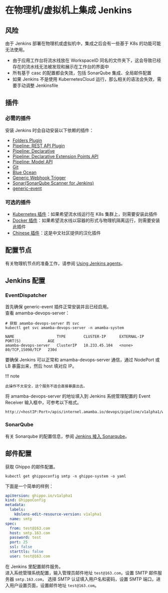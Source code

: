 # 在物理机/虚拟机上集成 Jenkins

## 风险

由于 Jenkins 部署在物理机或虚拟机中，集成之后会有一些基于 K8s 的功能可能无法使用。

- 由于应用工作台将流水线放在 WorkspaceID 同名的文件夹下，这会导致已经存在的流水线无法被发现和展示在工作台的界面中
- 所有基于 casc 的配置都会失效，包括 SonarQube 集成、全局邮件配置
- 如果 Jenkins 不是使用 KubernetesCloud 运行，那么相关的语法会失效，需要手动调整 Jenkinsfile

## 插件

### 必需的插件

安装 Jenkins 时会自动安装以下依赖的插件：

- [Folders Plugin](https://plugins.jenkins.io/cloudbees-folder)
- [Pipeline: REST API Plugin](https://plugins.jenkins.io/pipeline-rest-api/)
- [Pipeline: Declarative](https://plugins.jenkins.io/pipeline-model-definition/)
- [Pipeline: Declarative Extension Points API](https://plugins.jenkins.io/pipeline-model-extensions)
- [Pipeline: Model API](https://plugins.jenkins.io/pipeline-model-api)
- [Git](https://plugins.jenkins.io/git)
- [Blue Ocean](https://plugins.jenkins.io/blueocean)
- [Generic Webhook Trigger](https://plugins.jenkins.io/generic-webhook-trigger)
- [Sonar(SonarQube Scanner for Jenkins)](https://plugins.jenkins.io/sonar)
- [generic-event](https://plugins.jenkins.io/generic-event)

### 可选的插件

- [Kubernetes 插件](https://plugins.jenkins.io/kubernetes)：如果希望流水线运行在 K8s 集群上，则需要安装此插件
- [Docker 插件](https://plugins.jenkins.io/docker-plugin)：如果希望流水线以容器的形式与物理机隔离运行，则需要安装此插件
- [Chinese 插件](https://plugins.jenkins.io/localization-zh-cn)：这是中文社区提供的汉化插件

## 配置节点

有关物理机节点的准备工作，请参阅 [Using Jenkins agents](https://www.jenkins.io/doc/book/using/using-agents/)。

## Jenkins 配置

### EventDispatcher

首先确保 generic-event 插件正常安装并且已经启用。  
查看 amamba-devops-server：

```shell
# 获取 amamba-devops-server 的 svc
kubectl get svc amamba-devops-server -n amamba-system

NAME                   TYPE        CLUSTER-IP      EXTERNAL-IP   PORT(S)            AGE
amamba-devops-server   ClusterIP   10.233.45.104   <none>        80/TCP,15090/TCP   230d
```

要确保 Jenkins 可以正常和 amamba-devops-server 通信，通过 NodePort 或 LB 暴露出来，然后 host 填对应 IP。

!!! note

    此操作不太安全，这个服务不适合直接暴露出去。

将 amamba-devops-server 的地址填入到 Jenkins 系统管理配置的 Event Receiver 输入框中，可参考以下格式。

```text
http://<hostIP:Port>/apis/internel.amamba.io/devops/pipeline/v1alpha1/webhooks/jenkins
```

### SonarQube

有关 Sonarqube 的配置信息，参阅 [Jenkins 接入 Sonarqube](https://docs.daocloud.io/amamba/user-guide/pipeline/install-jenkins.html#jenkins_2)。

## 邮件配置

获取 Ghippo 的邮件配置。

```shell
kubectl get ghippoconfig smtp -n ghippo-system -o yaml
```

下面是一个简单的样例：

```yaml
apiVersion: ghippo.io/v1alpha1
kind: GhippoConfig
metadata:
  labels:
    k8slens-edit-resource-version: v1alpha1
  name: smtp
spec:
  from: test@163.com
  host: smtp.163.com
  password: test
  port: 25
  ssl: false
  starttls: false
  user: test@163.com
```

在 Jenkins 里配置邮件服务。  
进入系统管理系统配置，输入管理员邮件地址 `test@163.com`，设置 SMTP 邮件服务器 `smtp.163.com`，
选择 SMTP 认证填入用户名和密码，设置 SMTP 端口，进入用户设置页面，设置邮件地址 `test@163.com`。
